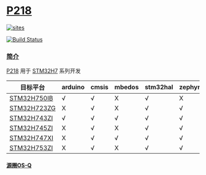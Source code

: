 ﻿# [P218](https://github.com/OS-Q/P218)

[![sites](http://182.61.61.133/link/resources/OSQ.png)](http://www.OS-Q.com)

[![Build Status](https://github.com/OS-Q/P218/workflows/CI/badge.svg)](https://github.com/OS-Q/P218/actions/workflows/CI.yml)

### [简介](https://github.com/OS-Q/P218/wiki)

[P218](https://github.com/OS-Q/P218) 用于 [STM32H7](https://www.st.com/zh/microcontrollers-microprocessors/stm32h7-series.html) 系列开发


| 目标平台 | arduino | cmsis | mbedos | stm32hal | zephyr |
| ------- | ------- | ------ | --------- | --------- | --------- |
| [STM32H750IB](https://github.com/SoCXin/STM32H750IB) |  √  |  √  |  X  |  √  |  X  |
| [STM32H723ZG](https://github.com/SoCXin/STM32H723ZG) |  X  |  √  |  X  |  √  |  √  |
| [STM32H743ZI](https://github.com/SoCXin/STM32H743ZI) |  √  |  √  |  √  |  √  |  √  |
| [STM32H745ZI](https://github.com/SoCXin/STM32H745ZI) |  X  |  √  |  X  |  √  |  √  |
| [STM32H747XI](https://github.com/SoCXin/STM32H747XI) |  X  |  √  |  √  |  √  |  √  |
| [STM32H753ZI](https://github.com/SoCXin/STM32H753ZI) |  X  |  √  |  X  |  √  |  √  |

#### [源圈OS-Q](http://www.OS-Q.com)
